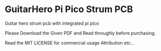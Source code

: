 # GuitarHero Pi Pico Strum PCB
 Guitar hero strum pcb with integrated pi pico

 Please Download the Given PDF and Read throughly before purchasing.

 Read the MIT LICENSE for commercial usage Attribution etc... 
